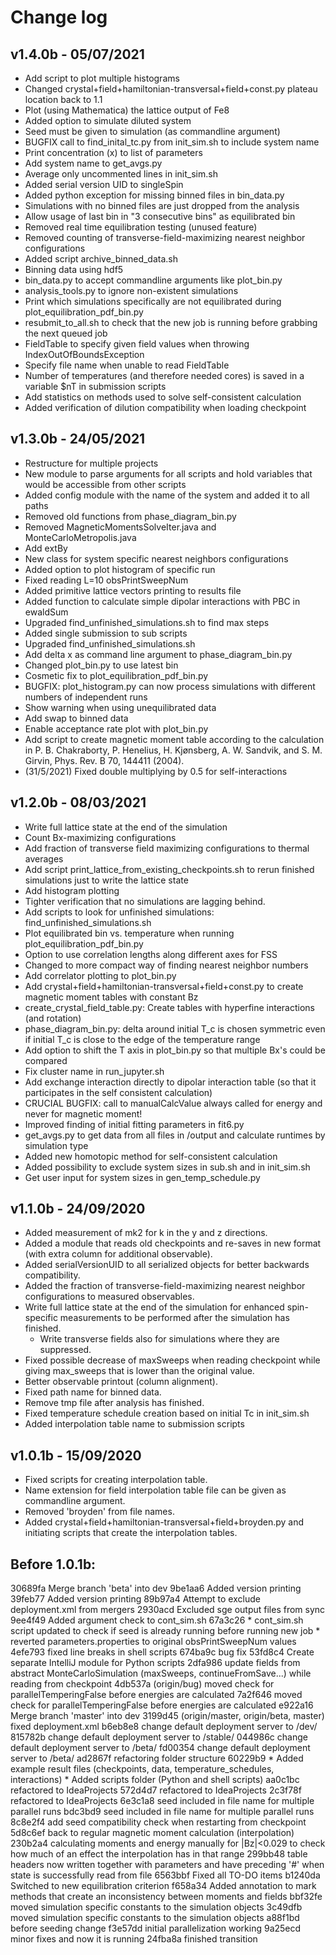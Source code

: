 # Change log

## v1.4.0b - 05/07/2021
* Add script to plot multiple histograms
* Changed crystal+field+hamiltonian-transversal+field+const.py plateau location back to 1.1
* Plot (using Mathematica) the lattice output of Fe8
* Added option to simulate diluted system
* Seed must be given to simulation (as commandline argument)
* BUGFIX call to find_inital_tc.py from init_sim.sh to include system name
* Print concentration (x) to list of parameters
* Add system name to get_avgs.py
* Average only uncommented lines in init_sim.sh
* Added serial version UID to singleSpin
* Added python exception for missing binned files in bin_data.py
* Simulations with no binned files are just dropped from the analysis
* Allow usage of last bin in "3 consecutive bins" as equilibrated bin
* Removed real time equilibration testing (unused feature)
* Removed counting of transverse-field-maximizing nearest neighbor configurations
* Added script archive_binned_data.sh
* Binning data using hdf5
* bin_data.py to accept commandline arguments like plot_bin.py
* analysis_tools.py to ignore non-existent simulations
* Print which simulations specifically are not equilibrated during plot_equilibration_pdf_bin.py
* resubmit_to_all.sh to check that the new job is running before grabbing the next queued job
* FieldTable to specify given field values when throwing IndexOutOfBoundsException
* Specify file name when unable to read FieldTable
* Number of temperatures (and therefore needed cores) is saved in a variable $nT in submission scripts
* Add statistics on methods used to solve self-consistent calculation
* Added verification of dilution compatibility when loading checkpoint

## v1.3.0b - 24/05/2021
* Restructure for multiple projects
* New module to parse arguments for all scripts and hold variables that would be accessible from other scripts
* Added config module with the name of the system and added it to all paths
* Removed old functions from phase_diagram_bin.py
* Removed MagneticMomentsSolveIter.java and MonteCarloMetropolis.java
* Add extBy
* New class for system specific nearest neighbors configurations
* Added option to plot histogram of specific run
* Fixed reading L=10 obsPrintSweepNum
* Added primitive lattice vectors printing to results file
* Added function to calculate simple dipolar interactions with PBC in ewaldSum
* Upgraded find_unfinished_simulations.sh to find max steps
* Added single submission to sub scripts
* Upgraded find_unfinished_simulations.sh
* Add delta x as command line argument to phase_diagram_bin.py
* Changed plot_bin.py to use latest bin
* Cosmetic fix to plot_equilibration_pdf_bin.py
* BUGFIX: plot_histogram.py can now process simulations with different numbers of independent runs
* Show warning when using unequilibrated data
* Add swap to binned data
* Enable acceptance rate plot with plot_bin.py
* Add script to create magnetic moment table according to the calculation in P. B. Chakraborty, P. Henelius, H. Kjønsberg, A. W. Sandvik, and S. M. Girvin, Phys. Rev. B 70, 144411 (2004).
* (31/5/2021) Fixed double multiplying by 0.5 for self-interactions

## v1.2.0b - 08/03/2021
* Write full lattice state at the end of the simulation
* Count Bx-maximizing configurations
* Add fraction of transverse field maximizing configurations to thermal averages
* Add script print_lattice_from_existing_checkpoints.sh to rerun finished simulations just to write the lattice state
* Add histogram plotting
* Tighter verification that no simulations are lagging behind.
* Add scripts to look for unfinished simulations: find_unfinished_simulations.sh
* Plot equilibrated bin vs. temperature when running plot_equilibration_pdf_bin.py
* Option to use correlation lengths along different axes for FSS
* Changed to more compact way of finding nearest neighbor numbers
* Add correlator plotting to plot_bin.py
* Add crystal+field+hamiltonian-transversal+field+const.py to create magnetic moment tables with constant Bz
* create_crystal_field_table.py: Create tables with hyperfine interactions (and rotation)
* phase_diagram_bin.py: delta around initial T_c is chosen symmetric even if initial T_c is close to the edge of the temperature range
* Add option to shift the T axis in plot_bin.py so that multiple Bx's could be compared
* Fix cluster name in run_jupyter.sh
* Add exchange interaction directly to dipolar interaction table (so that it participates in the self consistent calculation)
* CRUCIAL BUGFIX: call to manualCalcValue always called for energy and never for magnetic moment!
* Improved finding of initial fitting parameters in fit6.py
* get_avgs.py to get data from all files in /output and calculate runtimes by simulation type 
* Added new homotopic method for self-consistent calculation
* Added possibility to exclude system sizes in sub.sh and in init_sim.sh
* Get user input for system sizes in gen_temp_schedule.py

## v1.1.0b - 24/09/2020
* Added measurement of mk2 for k in the y and z directions.
* Added a module that reads old checkpoints and re-saves in new format (with extra column for additional observable).
* Added serialVersionUID to all serialized objects for better backwards compatibility.
* Added the fraction of transverse-field-maximizing nearest neighbor configurations to measured observables.
* Write full lattice state at the end of the simulation for enhanced spin-specific measurements to be performed after the simulation has finished.
    * Write transverse fields also for simulations where they are suppressed.
* Fixed possible decrease of maxSweeps when reading checkpoint while giving max_sweeps that is lower than the original value.
* Better observable printout (column alignment).
* Fixed path name for binned data.
* Remove tmp file after analysis has finished.
* Fixed temperature schedule creation based on initial Tc in init_sim.sh
* Added interpolation table name to submission scripts

## v1.0.1b - 15/09/2020
* Fixed scripts for creating interpolation table.
* Name extension for field interpolation table file can be given as commandline argument.
* Removed 'broyden' from file names.
* Added crystal+field+hamiltonian-transversal+field+broyden.py and initiating scripts that create the interpolation tables.

## Before 1.0.1b:
30689fa Merge branch 'beta' into dev
9be1aa6 Added version printing
39feb77 Added version printing
89b97a4 Attempt to exclude deployment.xml from mergers
2930acd Excluded sge output files from sync
9ee4f49 Added argument check to cont_sim.sh
67a3c26 * cont_sim.sh script updated to check if seed is already running before running new job * reverted parameters.properties to original obsPrintSweepNum values
4efe793 fixed line breaks in shell scripts
674ba9c bug fix
53fd8c4 Create separate IntelliJ module for Python scripts
2dfa986 update fields from abstract MonteCarloSimulation (maxSweeps, continueFromSave...) while reading from checkpoint
4db537a (origin/bug) moved check for parallelTemperingFalse before energies are calculated
7a2f646 moved check for parallelTemperingFalse before energies are calculated
e922a16 Merge branch 'master' into dev
3199d45 (origin/master, origin/beta, master) fixed deployment.xml
b6eb8e8 change default deployment server to /dev/
815782b change default deployment server to /stable/
044986c change default deployment server to /beta/
fd00354 change default deployment server to /beta/
ad2867f refactoring folder structure
60229b9 * Added example result files (checkpoints, data, temperature_schedules, interactions) * Added scripts folder (Python and shell scripts)
aa0c1bc refactored to IdeaProjects
572d4d7 refactored to IdeaProjects
2c3f78f refactored to IdeaProjects
6e3c1a8 seed included in file name for multiple parallel runs
bdc3bd9 seed included in file name for multiple parallel runs
8c8e2f4 add seed compatibility check when restarting from checkpoint
5d8c6ef back to regular magnetic moment calculation (interpolation)
230b2a4 calculating moments and energy manually for |Bz|<0.029 to check how much of an effect the interpolation has in that range
299bb48 table headers now written together with parameters and have preceding '#' when state is successfully read from file
6563bbf Fixed all TO-DO items
b1240da Switched to new equilibration criterion
f658a34 Added annotation to mark methods that create an inconsistency between moments and fields
bbf32fe moved simulation specific constants to the simulation objects
3c49dfb moved simulation specific constants to the simulation objects
a88f1bd before seeding change
f3e57dd initial parallelization working
9a25ecd minor fixes and now it is running
24fba8a finished transition